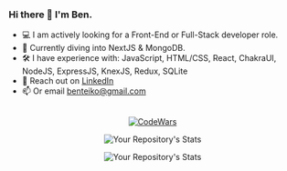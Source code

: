 ### Hi there 👋  I'm Ben.

- 💻 I am actively looking for a Front-End or Full-Stack developer role.
- 🌱 Currently diving into NextJS & MongoDB.
- 🛠️ I have experience with: JavaScript, HTML/CSS, React, ChakraUI, NodeJS, ExpressJS, KnexJS, Redux, SQLite
- 🤝 Reach out on [LinkedIn](https://www.linkedin.com/in/ben-teiko-marrett/)
- 📫 Or email [benteiko@gmail.com](benteiko@gmail.com)
<br/><br/>
<div style="text-align: center;">
 
[![CodeWars](https://www.codewars.com/users/BenTeiko/badges/large) ](https://www.codewars.com/users/BenTeiko)

![Your Repository's Stats](https://github-readme-stats.vercel.app/api?username=ben-marrett&show_icons=true)

![Your Repository's Stats](https://github-readme-stats.vercel.app/api/top-langs/?username=ben-marrett&theme=blue-green)

</div>

 <!-- 🤔 I’m looking for help with  -->
